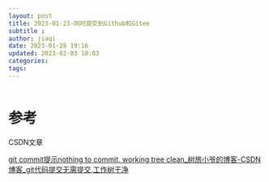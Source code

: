 ```yaml
---
layout: post
title: 2023-01-23-同时提交到Github和Gitee
subtitle :
author: jiaqi
date: 2023-01-28 19:16
updated: 2023-02-03 10:03
categories: 
tags:
---
```

```toc
```

# 参考
CSDN文章

[git commit提示nothing to commit, working tree clean_树旅小爷的博客-CSDN博客_git代码提交无需提交,工作树干净](https://blog.csdn.net/milk_tiger/article/details/108546583)